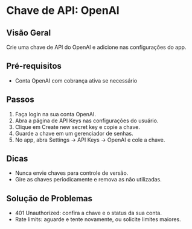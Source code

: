 
# Chave de API: OpenAI

## Visão Geral

Crie uma chave de API do OpenAI e adicione nas configurações do app.

## Pré-requisitos

- Conta OpenAI com cobrança ativa se necessário

## Passos

1. Faça login na sua conta OpenAI.
2. Abra a página de API Keys nas configurações do usuário.
3. Clique em Create new secret key e copie a chave.
4. Guarde a chave em um gerenciador de senhas.
5. No app, abra Settings → API Keys → OpenAI e cole a chave.

## Dicas

- Nunca envie chaves para controle de versão.
- Gire as chaves periodicamente e remova as não utilizadas.

## Solução de Problemas

- 401 Unauthorized: confira a chave e o status da sua conta.
- Rate limits: aguarde e tente novamente, ou solicite limites maiores.

